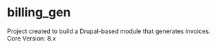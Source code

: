 # billing_gen
Project created to build a Drupal-based module that generates invoices.
Core Version: 8.x


